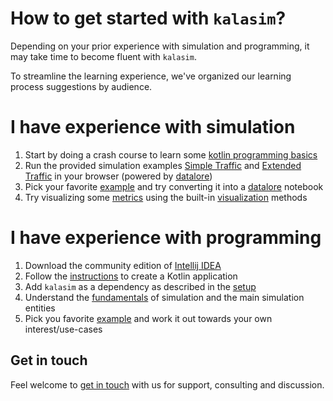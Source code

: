 # How to get started with `kalasim`?

[comment]: <> (## getting started)

Depending on your prior experience with simulation and programming,  it may take time to become fluent with `kalasim`.

To streamline the learning experience, we've organized our learning process suggestions by audience.


# I have experience with simulation

1. Start by doing a crash course to learn some [kotlin programming basics](https://hyperskill.org/tracks/18) 
2. Run the provided simulation examples [Simple Traffic](https://datalore.jetbrains.com/notebook/WdAb9Z324er3ylG3e8nEbp/7w4nof8rUl4WLqyNblOovn/) and [Extended Traffic](https://datalore.jetbrains.com/view/notebook/k1y5ufCMLdAWZOu1ztU2fV) in your browser (powered by [datalore](https://datalore.jetbrains.com/))
3. Pick your favorite [example](examples.md) and try converting it into a [datalore](https://datalore.jetbrains.com/) notebook
4. Try visualizing some [metrics](monitors.md) using the built-in [visualization](visualization.md) methods

# I have experience with programming

1. Download the community edition of [Intellij IDEA](https://www.jetbrains.com/idea/)
2. Follow the [instructions](https://kotlinlang.org/docs/jvm-get-started.html) to create a Kotlin application
3. Add `kalasim` as a dependency as described in the [setup](setup.md)
4. Understand the [fundamentals](basics.md) of simulation and the main simulation entities
5. Pick you favorite [example](examples.md) and work it out towards your own interest/use-cases


## Get in touch

Feel welcome to [get in touch](index.md#support) with us for support, consulting and discussion.